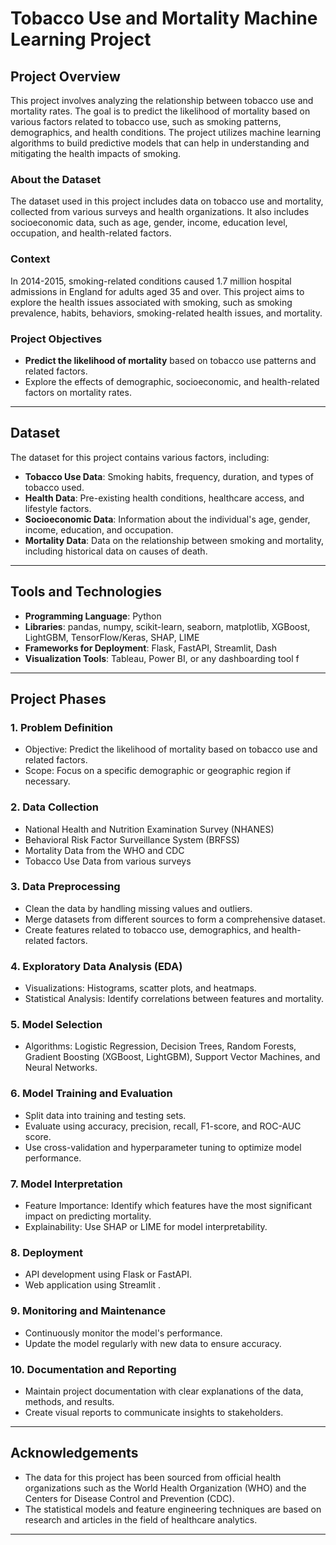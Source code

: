 # Tobacco Use and Mortality Machine Learning Project

## Project Overview

This project involves analyzing the relationship between tobacco use and mortality rates. The goal is to predict the likelihood of mortality based on various factors related to tobacco use, such as smoking patterns, demographics, and health conditions. The project utilizes machine learning algorithms to build predictive models that can help in understanding and mitigating the health impacts of smoking.

### About the Dataset

The dataset used in this project includes data on tobacco use and mortality, collected from various surveys and health organizations. It also includes socioeconomic data, such as age, gender, income, education level, occupation, and health-related factors.

### Context

In 2014-2015, smoking-related conditions caused 1.7 million hospital admissions in England for adults aged 35 and over. This project aims to explore the health issues associated with smoking, such as smoking prevalence, habits, behaviors, smoking-related health issues, and mortality.

### Project Objectives

- **Predict the likelihood of mortality** based on tobacco use patterns and related factors.
- Explore the effects of demographic, socioeconomic, and health-related factors on mortality rates.

---

## Dataset

The dataset for this project contains various factors, including:

- **Tobacco Use Data**: Smoking habits, frequency, duration, and types of tobacco used.
- **Health Data**: Pre-existing health conditions, healthcare access, and lifestyle factors.
- **Socioeconomic Data**: Information about the individual's age, gender, income, education, and occupation.
- **Mortality Data**: Data on the relationship between smoking and mortality, including historical data on causes of death.

---

## Tools and Technologies

- **Programming Language**: Python
- **Libraries**: pandas, numpy, scikit-learn, seaborn, matplotlib, XGBoost, LightGBM, TensorFlow/Keras, SHAP, LIME
- **Frameworks for Deployment**: Flask, FastAPI, Streamlit, Dash
- **Visualization Tools**: Tableau, Power BI, or any dashboarding tool f

---

## Project Phases

### 1. **Problem Definition**
   - Objective: Predict the likelihood of mortality based on tobacco use and related factors.
   - Scope: Focus on a specific demographic or geographic region if necessary.
   
### 2. **Data Collection**
   - National Health and Nutrition Examination Survey (NHANES)
   - Behavioral Risk Factor Surveillance System (BRFSS)
   - Mortality Data from the WHO and CDC
   - Tobacco Use Data from various surveys
   
### 3. **Data Preprocessing**
   - Clean the data by handling missing values and outliers.
   - Merge datasets from different sources to form a comprehensive dataset.
   - Create features related to tobacco use, demographics, and health-related factors.
   
### 4. **Exploratory Data Analysis (EDA)**
   - Visualizations: Histograms, scatter plots, and heatmaps.
   - Statistical Analysis: Identify correlations between features and mortality.

### 5. **Model Selection**
   - Algorithms: Logistic Regression, Decision Trees, Random Forests, Gradient Boosting (XGBoost, LightGBM), Support Vector Machines, and Neural Networks.
   
### 6. **Model Training and Evaluation**
   - Split data into training and testing sets.
   - Evaluate using accuracy, precision, recall, F1-score, and ROC-AUC score.
   - Use cross-validation and hyperparameter tuning to optimize model performance.

### 7. **Model Interpretation**
   - Feature Importance: Identify which features have the most significant impact on predicting mortality.
   - Explainability: Use SHAP or LIME for model interpretability.

### 8. **Deployment**
   - API development using Flask or FastAPI.
   - Web application using Streamlit .

### 9. **Monitoring and Maintenance**
   - Continuously monitor the model's performance.
   - Update the model regularly with new data to ensure accuracy.

### 10. **Documentation and Reporting**
   - Maintain project documentation with clear explanations of the data, methods, and results.
   - Create visual reports to communicate insights to stakeholders.

---

## Acknowledgements

- The data for this project has been sourced from official health organizations such as the World Health Organization (WHO) and the Centers for Disease Control and Prevention (CDC).
- The statistical models and feature engineering techniques are based on research and articles in the field of healthcare analytics.

---


